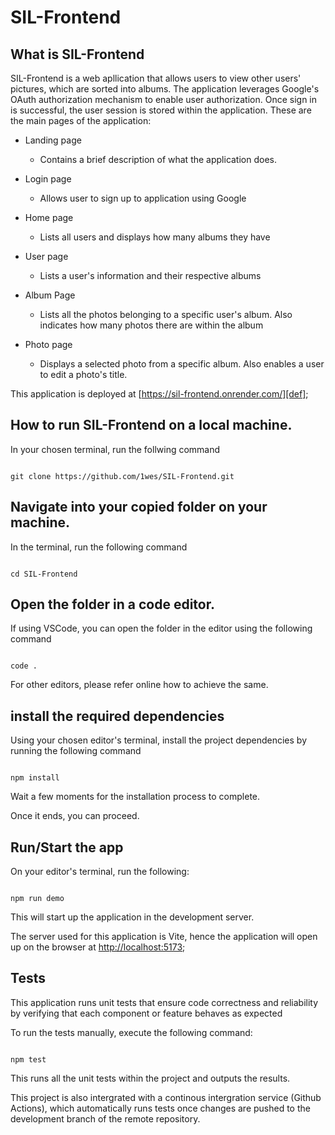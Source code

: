 # SIL-Frontend

## What is SIL-Frontend

SIL-Frontend is a web apllication that allows users to view other users' pictures, which are sorted into albums. The application leverages Google's OAuth authorization 
mechanism to enable user authorization. Once sign in is successful, the user session is stored within the application. These are the main pages of the application:
* Landing page 
    - Contains a brief description of what the application does. 

* Login page
    - Allows user to sign up to application using Google

* Home page
    - Lists all users and displays how many albums they have

* User page
    - Lists a user's information and their respective albums

* Album Page
    - Lists all the photos belonging to a specific user's album. Also indicates how many photos there are within the album

* Photo page
    - Displays a selected photo from a specific album. Also enables a user to edit a photo's title.

This application is deployed at [https://sil-frontend.onrender.com/][def];


[def]: https://sil-frontend.onrender.com/


## How to run SIL-Frontend on a local machine.

In your chosen terminal, run the follwing command

```

git clone https://github.com/1wes/SIL-Frontend.git
```

## Navigate into your copied folder on your machine.

In the terminal, run the following command

```

cd SIL-Frontend
```

## Open the folder in a code editor.

If using VSCode, you can open the folder in the editor using the following command

```

code .
```

For other editors, please refer online how to achieve the same.

## install the required dependencies

Using your chosen editor's terminal, install the project dependencies by running the following command

```

npm install
```

Wait a few moments for the installation process to complete.

Once it ends, you can proceed.

## Run/Start the app

On your editor's terminal, run the following:

```

npm run demo
```

This will start up the application in the development server. 

The server used for this application is Vite, hence the application will open up on the browser at [http://localhost:5173][def4];

[def4]: http://localhost:5173

## Tests

This application runs unit tests that ensure code correctness and reliability by verifying that each component or feature behaves as expected

To run the tests manually, execute the following command:

```

npm test
```

This runs all the unit tests within the project and outputs the results.

This project is also intergrated with a continous intergration service (Github Actions), which automatically runs tests once changes are pushed to the development branch of the remote repository.
 

